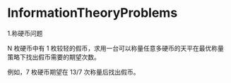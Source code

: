 # InformationTheoryProblems

1.称硬币问题

N 枚硬币中有 1 枚较轻的假币，求用一台可以称量任意多硬币的天平在最优称量策略下找出假币需要的期望次数。

例如，7 枚硬币期望在 13/7 次称量后找出假币。
